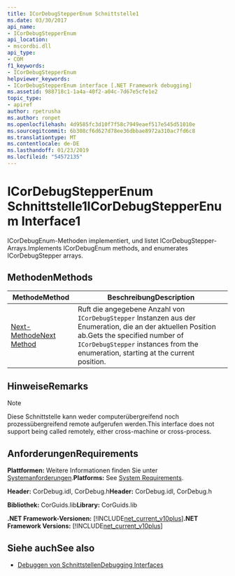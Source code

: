 ```yaml
---
title: ICorDebugStepperEnum Schnittstelle1
ms.date: 03/30/2017
api_name:
- ICorDebugStepperEnum
api_location:
- mscordbi.dll
api_type:
- COM
f1_keywords:
- ICorDebugStepperEnum
helpviewer_keywords:
- ICorDebugStepperEnum interface [.NET Framework debugging]
ms.assetid: 988718c1-1a4a-40f2-a04c-7d67e5cfe1e2
topic_type:
- apiref
author: rpetrusha
ms.author: ronpet
ms.openlocfilehash: 4d9585fc3d10f7f58c7949eaef517e545d51010e
ms.sourcegitcommit: 6b308cf6d627d78ee36dbbae8972a310ac7fd6c8
ms.translationtype: MT
ms.contentlocale: de-DE
ms.lasthandoff: 01/23/2019
ms.locfileid: "54572135"
---
```

# <a name="icordebugstepperenum-interface1"></a><span data-ttu-id="bd606-102">ICorDebugStepperEnum Schnittstelle1</span><span class="sxs-lookup"><span data-stu-id="bd606-102">ICorDebugStepperEnum Interface1</span></span>
<span data-ttu-id="bd606-103">ICorDebugEnum-Methoden implementiert, und listet ICorDebugStepper-Arrays.</span><span class="sxs-lookup"><span data-stu-id="bd606-103">Implements ICorDebugEnum methods, and enumerates ICorDebugStepper arrays.</span></span>  
  
## <a name="methods"></a><span data-ttu-id="bd606-104">Methoden</span><span class="sxs-lookup"><span data-stu-id="bd606-104">Methods</span></span>  
  
|<span data-ttu-id="bd606-105">Methode</span><span class="sxs-lookup"><span data-stu-id="bd606-105">Method</span></span>|<span data-ttu-id="bd606-106">Beschreibung</span><span class="sxs-lookup"><span data-stu-id="bd606-106">Description</span></span>|  
|------------|-----------------|  
|[<span data-ttu-id="bd606-107">Next-Methode</span><span class="sxs-lookup"><span data-stu-id="bd606-107">Next Method</span></span>](../../../../docs/framework/unmanaged-api/debugging/icordebugstepperenum-next-method.md)|<span data-ttu-id="bd606-108">Ruft die angegebene Anzahl von `ICorDebugStepper` Instanzen aus der Enumeration, die an der aktuellen Position ab.</span><span class="sxs-lookup"><span data-stu-id="bd606-108">Gets the specified number of `ICorDebugStepper` instances from the enumeration, starting at the current position.</span></span>|  
  
## <a name="remarks"></a><span data-ttu-id="bd606-109">Hinweise</span><span class="sxs-lookup"><span data-stu-id="bd606-109">Remarks</span></span>  
  
> [!NOTE]
>  <span data-ttu-id="bd606-110">Diese Schnittstelle kann weder computerübergreifend noch prozessübergreifend remote aufgerufen werden.</span><span class="sxs-lookup"><span data-stu-id="bd606-110">This interface does not support being called remotely, either cross-machine or cross-process.</span></span>  
  
## <a name="requirements"></a><span data-ttu-id="bd606-111">Anforderungen</span><span class="sxs-lookup"><span data-stu-id="bd606-111">Requirements</span></span>  
 <span data-ttu-id="bd606-112">**Plattformen:** Weitere Informationen finden Sie unter [Systemanforderungen](../../../../docs/framework/get-started/system-requirements.md).</span><span class="sxs-lookup"><span data-stu-id="bd606-112">**Platforms:** See [System Requirements](../../../../docs/framework/get-started/system-requirements.md).</span></span>  
  
 <span data-ttu-id="bd606-113">**Header:** CorDebug.idl, CorDebug.h</span><span class="sxs-lookup"><span data-stu-id="bd606-113">**Header:** CorDebug.idl, CorDebug.h</span></span>  
  
 <span data-ttu-id="bd606-114">**Bibliothek:** CorGuids.lib</span><span class="sxs-lookup"><span data-stu-id="bd606-114">**Library:** CorGuids.lib</span></span>  
  
 <span data-ttu-id="bd606-115">**.NET Framework-Versionen:** [!INCLUDE[net_current_v10plus](../../../../includes/net-current-v10plus-md.md)]</span><span class="sxs-lookup"><span data-stu-id="bd606-115">**.NET Framework Versions:** [!INCLUDE[net_current_v10plus](../../../../includes/net-current-v10plus-md.md)]</span></span>  
  
## <a name="see-also"></a><span data-ttu-id="bd606-116">Siehe auch</span><span class="sxs-lookup"><span data-stu-id="bd606-116">See also</span></span>
- [<span data-ttu-id="bd606-117">Debuggen von Schnittstellen</span><span class="sxs-lookup"><span data-stu-id="bd606-117">Debugging Interfaces</span></span>](../../../../docs/framework/unmanaged-api/debugging/debugging-interfaces.md)

